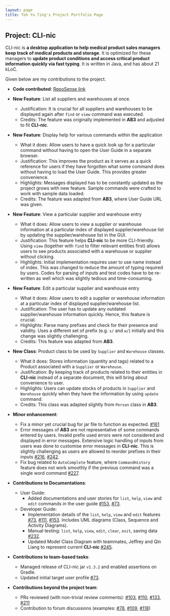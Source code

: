 ```yaml
---
layout: page
title: Toh Yu Ting's Project Portfolio Page
---
```


## Project: CLI-nic

 CLI-nic is **a desktop application to help medical product sales managers keep track of medical products and storage**. It is optimized for these managers to **update product conditions and access critical product information quickly via fast typing**. It is written in Java, and has about 21 kLoC.

Given below are my contributions to the project.

* **Code contributed**: [RepoSense link](https://nus-cs2103-ay2021s1.github.io/tp-dashboard/#breakdown=true&search=tohyuting&sort=groupTitle&sortWithin=title&since=2020-08-14&timeframe=commit&mergegroup=&groupSelect=groupByRepos&checkedFileTypes=docs~functional-code~test-code~other)

* **New Feature**: List all suppliers and warehouses at once.
  * Justification: It is crucial for all suppliers and warehouses to be displayed again after `find` or `view` command was executed.
  * Credits: The feature was originally implemented in **AB3** and adjusted to fit **CLI-nic**.

* **New Feature**: Display help for various commands within the application
  * What it does: Allow users to have a quick look up for a particular command without having to open the User Guide in a separate browser.
  * Justification: This improves the product as it serves as a quick reference for users if they have forgotten what some command does without having to load the User Guide. This provides greater convenience.
  * Highlights: Messages displayed has to be constantly updated as the project grows with new feature. Sample commands were crafted to work with sample data loaded.
  * Credits: The feature was adapted from **AB3**, where User Guide URL was given.

* **New Feature**: View a particular supplier and warehouse entry
  * What it does: Allow users to view a supplier or warehouse information at a particular index of displayed supplier/warehouse list by updating the supplier/warehouse list in the GUI.
  * Justification: This feature helps **CLI-nic** to be more CLI-friendly. Using `view` (together with `find` to filter relevant entities first) allows users to see products associated with a warehouse or supplier without clicking.
  * Highlights: Initial implementation requires user to use name instead of index. This was changed to reduce the amount of typing required by users. Codes for parsing of inputs and test codes have to be re-written as well which was slightly tedious and time-consuming.
  <div style="page-break-after: always;"></div>

* **New Feature**: Edit a particular supplier and warehouse entry
    * What it does: Allow users to edit a supplier or warehouse information at a particular index of displayed supplier/warehouse list.
    * Justification: The user has to update any outdated supplier/warehouse information quickly. Hence, this feature is crucial.
    * Highlights: Parse many prefixes and check for their presence and validity. Uses a different set of prefix (e.g. `s/` and `w/`) initially and this change was slightly challenging.
    * Credits: This feature was adapted from **AB3**.

* **New Class**: Product class to be used by `Supplier` and `Warehouse` classes.
    * What it does: Stores information (quantity and tags) related to a Product associated with a `Supplier` or `Warehouse`.
    * Justification: By keeping track of products related to their entities in **CLI-nic** instead of a separate document, this will bring about convenience to user.
    * Highlights: Users can update stocks of products in `Supplier` and `Warehouse` quickly when they have the information by using `update` command.
    * Credits: This class was adapted slightly from `Person` class in **AB3**.

* **Minor enhancement**:
  * Fix a minor yet crucial bug for jar file to function as expected. [#161](https://github.com/AY2021S1-CS2103-W14-4/tp/pull/161)
  * Error messages of **AB3** are not representative of some commands entered by users. Invalid prefix used errors were not considered and displayed in error messages. Extensive logic handling of inputs from users was done to customise error messages in **CLI-nic**. This is slightly challenging as users are allowed to reorder prefixes in their inputs [#216](https://github.com/AY2021S1-CS2103-W14-4/tp/pull/216), [#242](https://github.com/AY2021S1-CS2103-W14-4/tp/pull/242).
  * Fix bug related to `AutoComplete` feature, where `CommandHistory` feature does not work smoothly if the previous command was a single word command [#227](https://github.com/AY2021S1-CS2103-W14-4/tp/pull/227).

* **Contributions to Documentations**:
  * User Guide:
    * Added documentations and user stories for `list`, `help`, `view` and `edit` commands in the user guide [#153](https://github.com/AY2021S1-CS2103-W14-4/tp/pull/153/files), [#73](https://github.com/AY2021S1-CS2103-W14-4/tp/pull/73).
  * Developer Guide:
    * Implementation details of the `list`, `help`, `view` and `edit` features [#73](https://github.com/AY2021S1-CS2103-W14-4/tp/pull/73), [#111](https://github.com/AY2021S1-CS2103-W14-4/tp/pull/111/), [#153](https://github.com/AY2021S1-CS2103-W14-4/tp/pull/153). Includes UML diagrams (Class, Sequence and Activity Diagrams).
    * Manual testing: `list`, `help`, `view`, `edit`, `clear`, `exit`, saving data [#232](https://github.com/AY2021S1-CS2103-W14-4/tp/pull/232).
    * Updated Model Class Diagram with teammates, Jeffrey and Qin Liang to represent current **CLI-nic** [#245](https://github.com/AY2021S1-CS2103-W14-4/tp/pull/245).

* **Contributions to team-based tasks**:
  * Managed release of CLI-nic jar `v1.3.2` and enabled assertions on Gradle.
  * Updated initial target user profile [#73](https://github.com/AY2021S1-CS2103-W14-4/tp/pull/73).

* **Contributions beyond the project team**:
  * PRs reviewed (with non-trivial review comments): [#103](https://github.com/AY2021S1-CS2103-W14-4/tp/pull/103#discussion_r502200542), [#110](https://github.com/AY2021S1-CS2103-W14-4/tp/pull/110#discussion_r502924200), [#133](https://github.com/AY2021S1-CS2103-W14-4/tp/pull/133#discussion_r508483009), [#211](https://github.com/AY2021S1-CS2103-W14-4/tp/pull/211#discussion_r515597848)
  * Contribution to forum discussions (examples: [#78](https://github.com/nus-cs2103-AY2021S1/forum/issues/78), [#109](https://github.com/nus-cs2103-AY2021S1/forum/issues/109), [#118](https://github.com/nus-cs2103-AY2021S1/forum/issues/118))
